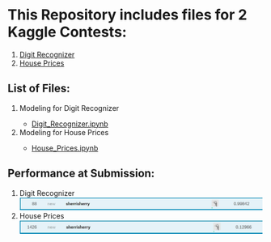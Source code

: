 # This Repository includes files for 2 Kaggle Contests:
<ol>
<li><a href="https://www.kaggle.com/c/digit-recognizer">Digit Recognizer</a></li>
<li><a href="https://www.kaggle.com/c/house-prices-advanced-regression-techniques">House Prices</a></li>
</ol>

## List of Files:
<ol>
<li>Modeling for Digit Recognizer</li>
<ul>
<li><a href="https://github.com/sherrisherry/Kaggle_Starters/blob/master/Digit_Recognizer.ipynb">Digit_Recognizer.ipynb</a></li>
</ul>
<li>Modeling for House Prices</li>
<ul><li><a href="https://github.com/sherrisherry/Kaggle_Starters/blob/master/House_Prices.ipynb">House_Prices.ipynb</a></li></ul>
</ol>

## Performance at Submission:
<ol>
<li>Digit Recognizer</li>
<img src="https://github.com/sherrisherry/Kaggle_Starters/blob/master/images/DigitRec.JPG" />
<li>House Prices</li>
<img src="https://github.com/sherrisherry/Kaggle_Starters/blob/master/images/HousePrices.JPG" />
</ol>